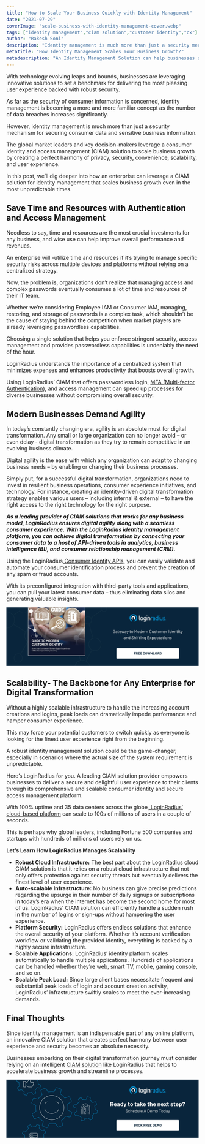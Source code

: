```yaml
---
title: "How to Scale Your Business Quickly with Identity Management"
date: "2021-07-29"
coverImage: "scale-business-with-identity-management-cover.webp"
tags: ["identity management","ciam solution","customer identity","cx"]
author: "Rakesh Soni"
description: "Identity management is much more than just a security mechanism for securing consumer data and sensitive business information; it helps businesses accelerate growth. Learn how a CIAM solution can help businesses securely manage consumer identities and build trust that fosters growth."
metatitle: "How Identity Management Scales Your Business Growth?"
metadescription: "An Identity Management Solution can help businesses scale business growth with adequate security. Read on to know more about a CIAM and its capabilities."
---
```


With technology evolving leaps and bounds, businesses are leveraging innovative solutions to set a benchmark for delivering the most pleasing user experience backed with robust security. 

As far as the security of consumer information is concerned, identity management is becoming a more and more familiar concept as the number of data breaches increases significantly. 

However, identity management is much more than just a security mechanism for securing consumer data and sensitive business information. 

The global market leaders and key decision-makers leverage a consumer identity and access management (CIAM) solution to scale business growth by creating a perfect harmony of privacy, security, convenience, scalability, and user experience. 

In this post, we’ll dig deeper into how an enterprise can leverage a CIAM solution for identity management that scales business growth even in the most unpredictable times. 


## Save Time and Resources with Authentication and Access Management 

Needless to say, time and resources are the most crucial investments for any business, and wise use can help improve overall performance and revenues. 

An enterprise will -utilize time and resources if it’s trying to manage specific security risks across multiple devices and platforms without relying on a centralized strategy. 

Now, the problem is, organizations don’t realize that managing access and complex passwords eventually consumes a lot of time and resources of their IT team.

Whether we’re considering Employee IAM or Consumer IAM, managing, restoring, and storage of passwords is a complex task, which shouldn’t be the cause of staying behind the competition when market players are already leveraging passwordless capabilities. 

Choosing a single solution that helps you enforce stringent security, access management and provides passwordless capabilities is undeniably the need of the hour. 

LoginRadius understands the importance of a centralized system that minimizes expenses and enhances productivity that boosts overall growth. 

Using LoginRadius’ CIAM that offers passwordless login, [MFA (Multi-factor Authentication)](https://www.loginradius.com/multi-factor-authentication/), and access management can speed up processes for diverse businesses without compromising overall security. 

## Modern Businesses Demand Agility 

In today’s constantly changing era, agility is an absolute must for digital transformation. Any small or large organization can no longer avoid – or even delay - digital transformation as they try to remain competitive in an evolving business climate.

Digital agility is the ease with which any organization can adapt to changing business needs – by enabling or changing their business processes.

Simply put, for a successful digital transformation, organizations need to invest in resilient business operations, consumer experience initiatives, and technology. For instance, creating an identity-driven digital transformation strategy enables various users – including internal & external – to have the right access to the right technology for the right purpose.

***As a leading provider of CIAM solutions that works for any business model, LoginRadius ensures digital agility along with a seamless consumer experience. With the LoginRadius identity management platform, you can achieve digital transformation by connecting your consumer data to a host of API-driven tools in analytics, business intelligence (BI), and consumer relationship management (CRM).***

Using the LoginRadius[ Consumer Identity APIs](https://www.loginradius.com/identity-api/), you can easily validate and automate your consumer identification process and prevent the creation of any spam or fraud accounts.

With its preconfigured integration with third-party tools and applications, you can pull your latest consumer data – thus eliminating data silos and generating valuable insights.

[![EB-GD-to-mod-cust-id](EB-GD-to-mod-cust-id.webp)](https://www.loginradius.com/resource/guide-to-modern-customer-identity/)


## Scalability- The Backbone for Any Enterprise for Digital Transformation

Without a highly scalable infrastructure to handle the increasing account creations and logins, peak loads can dramatically impede performance and hamper consumer experience.

This may force your potential customers to switch quickly as everyone is looking for the finest user experience right from the beginning. 

A robust identity management solution could be the game-changer, especially in scenarios where the actual size of the system requirement is unpredictable. 

Here’s LoginRadius for you. A leading CIAM solution provider empowers businesses to deliver a secure and delightful user experience to their clients through its comprehensive and scalable consumer identity and secure access management platform.

With 100% uptime and 35 data centers across the globe,[ LoginRadius’ cloud-based platform](https://www.loginradius.com/blog/engineering/effective-cloud-management-platform/) can scale to 100s of millions of users in a couple of seconds.

This is perhaps why global leaders, including Fortune 500 companies and startups with hundreds of millions of users rely on us.

**Let’s Learn How LoginRadius Manages Scalability**



* **Robust Cloud Infrastructure:** The best part about the LoginRadius cloud CIAM solution is that it relies on a robust cloud infrastructure that not only offers protection against security threats but eventually delivers the finest level of user experience. 
* **Auto-scalable Infrastructure:** No business can give precise predictions regarding the upsurge in their number of daily signups or subscriptions in today’s era when the internet has become the second home for most of us. LoginRadius’ CIAM solution can efficiently handle a sudden rush in the number of logins or sign-ups without hampering the user experience.
* **Platform Security:** LoginRadius offers endless solutions that enhance the overall security of your platform. Whether it’s account verification workflow or validating the provided identity, everything is backed by a highly secure infrastructure.
* **Scalable Applications:** LoginRadius’ identity platform scales automatically to handle multiple applications. Hundreds of applications can be handled whether they’re web, smart TV, mobile, gaming console, and so on.
* **Scalable Peak Load:** Since large client bases necessitate frequent and substantial peak loads of login and account creation activity, LoginRadius’ infrastructure swiftly scales to meet the ever-increasing demands.

## **Final Thoughts**

Since identity management is an indispensable part of any online platform, an innovative CIAM solution that creates perfect harmony between user experience and security becomes an absolute necessity. 

Businesses embarking on their digital transformation journey must consider relying on an intelligent [CIAM solution](https://www.loginradius.com/) like LoginRadius that helps to accelerate business growth and streamline processes. 



[![LoginRadius Book a Demo](../../assets/book-a-demo-loginradius.webp)](https://www.loginradius.com/contact-us?utm_source=blog&utm_medium=web&utm_campaign=scale-business-with-identity-management)
